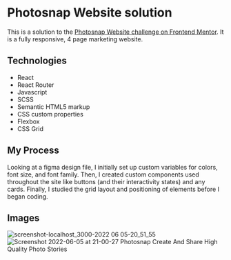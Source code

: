 # Photosnap Website solution

This is a solution to the [Photosnap Website challenge on Frontend Mentor](https://www.frontendmentor.io/challenges/photosnap-multipage-website-nMDSrNmNW). It is a fully responsive, 4 page marketing website.

## Technologies

* React
* React Router
* Javascript
* SCSS
* Semantic HTML5 markup
* CSS custom properties
* Flexbox
* CSS Grid


## My Process
Looking at a figma design file, I initially set up custom variables for colors, font size, and font family. Then, I created custom components used throughout the site like buttons (and their interactivity states) and any cards. Finally, I studied the grid layout and positioning of elements before I began coding.



## Images
![screenshot-localhost_3000-2022 06 05-20_51_55](https://user-images.githubusercontent.com/72288176/172091938-de77b58a-3f40-4f6e-9d71-9518067690e3.png)
![Screenshot 2022-06-05 at 21-00-27 Photosnap Create And Share High Quality Photo Stories](https://user-images.githubusercontent.com/72288176/172092649-6817e4ee-36b1-4bba-988c-fdcd4b661514.png)
